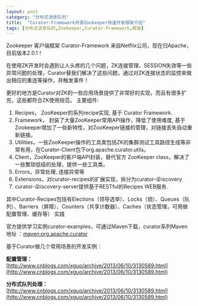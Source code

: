 ```yaml
---
layout: post
category: "分布式消息队列"
title:  "Curator-Framework开源Zookeeper快速开发框架介绍"
tags: [分布式消息队列,Zookeeper,Curator-Framework,框架]
---
```

Zookeeper 客户端框架 Curator-Framework 来自Netflix公司，现在归Apache，目前版本2.0.1！

在使用ZK开发时会遇到让人头疼的几个问题，ZK连接管理、SESSION失效等一些异常问题的处理，Curator替我们解决了这些问题，通过对ZK连接状态的监控来做出相应的重连等操作，并触发事件！

更好的地方是Curator对ZK的一些应用场景提供了非常好的实现，而且有很多扩充，这些都符合ZK使用规范。
主要组件:

1. Recipes， ZooKeeper的系列recipe实现, 基于 Curator Framework.
2. Framework， 封装了大量ZooKeeper常用API操作，降低了使用难度, 基于Zookeeper增加了一些新特性，对ZooKeeper链接的管理，对链接丢失自动重新链接。
3. Utilities，一些ZooKeeper操作的工具类包括ZK的集群测试工具路径生成等非常有用，在Curator-Client包下org.apache.curator.utils。
4. Client，ZooKeeper的客户端API封装，替代官方 ZooKeeper class，解决了一些繁琐低级的处理，提供一些工具类。
5. Errors，异常处理, 连接异常等
6. Extensions，对curator-recipes的扩展实现，拆分为curator-:stuck_out_tongue_closed_eyes:iscovery
7. curator-:stuck_out_tongue_closed_eyes:iscovery-server提供基于RESTful的Recipes WEB服务.

其中Curator-Recipes包括有Elections（领导选举）、Locks（锁）、Queues（队列）、Barriers（屏障）、Counters（共享计数器）、Caches（状态管理，可用做配置管理、缓存等）
实践

官方提供学习实例curator-examples，可通过Maven下载，curator系列Maven地址 ：[maven:org.apache.curator](maven:org.apache.curator)

基于Curator做几个常用场景的开发实例：

**配置管理：** [http://www.cnblogs.com/xguo/archive/2013/06/10/3130589.html](http://www.cnblogs.com/xguo/archive/2013/06/10/3130589.html)

**分布式队列处理：** [http://www.cnblogs.com/xguo/archive/2013/06/10/3130589.html](http://www.cnblogs.com/xguo/archive/2013/06/10/3130589.html)

